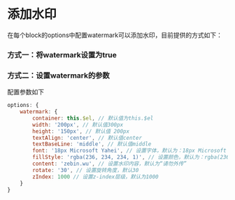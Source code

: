 # 添加水印

在每个block的options中配置watermark可以添加水印，目前提供的方式如下：

### 方式一：将watermark设置为true
<ClientOnly>
<block-deep-watermark-demo blockName="defaultList" onlineDemo="https://codepen.io/wuzebin/pen/OJPvePa"/>
</ClientOnly>

### 方式二：设置watermark的参数

<ClientOnly>
<block-deep-watermark-demo blockName="customList" onlineDemo="https://codepen.io/wuzebin/pen/GRgxboX"/>
</ClientOnly>

配置参数如下

```js
options: {
    watermark: {
        container: this.$el, // 默认值为this.$el
        width: '200px', // 默认值300px
        height: '150px', // 默认值 200px
        textAlign: 'center', // 默认值center
        textBaseLine: 'middle', // 默认值middle
        font: '18px Microsoft Yahei', // 设置字体，默认为：18px Microsoft Yahei
        fillStyle: 'rgba(236, 234, 234, 1)', // 设置颜色，默认为：rgba(236, 234, 234, 0.8)
        content: 'zebin.wu', // 设置水印内容，默认为“请勿外传”
        rotate: '30', // 设置旋转角度，默认30
        zIndex: 1000 // 设置z-index层级，默认为1000
    }
}
```

